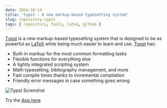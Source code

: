 ```yaml
---
date: 2024-10-14
title: "typst - A new markup-based typesetting system"
slug: repository-typst
tags: [ repository, tools, latex, github ]
---
```




[Typst][1] is a new markup-based typesetting system that is designed to be as powerful as [LaTeX][2] while being much easier to learn and use. [Typst][1] has:

* Built-in markup for the most common formatting tasks
* Flexible functions for everything else
* A tightly integrated scripting system
* Math typesetting, bibliography management, and more
* Fast compile times thanks to incremental compilation
* Friendly error messages in case something goes wrong

![Typst Screnshot][3]

Try the [App here][4]



  [1]: https://github.com/typst/typst
  [2]: https://www.latex-project.org/
  [3]: https://user-images.githubusercontent.com/17899797/228031796-ced0e452-fcee-4ae9-92da-b9287764ff25.png
  [4]: https://typst.app/
